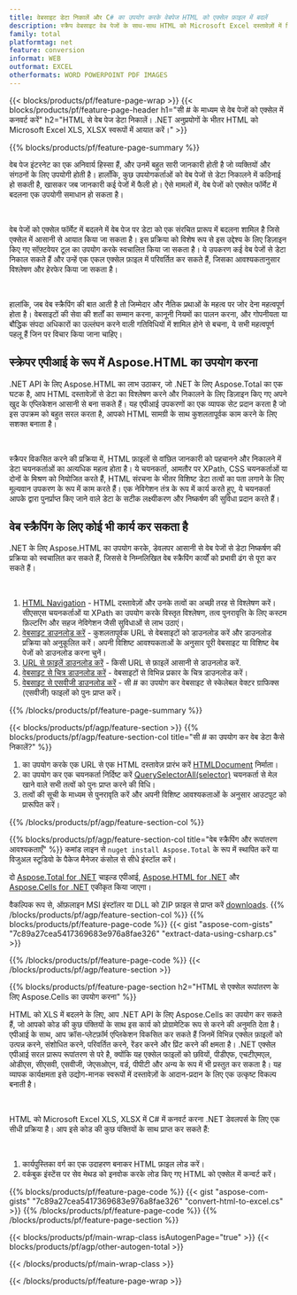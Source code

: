 ```yaml
---
title: वेबसाइट डेटा निकालें और C# का उपयोग करके वेबपेज HTML को एक्सेल फ़ाइल में बदलें
description: स्क्रैप वेबसाइट वेब पेजों के साथ-साथ HTML को Microsoft Excel दस्तावेज़ों में निर्यात करें। वेबसाइट डेटा को XLS, XLSX स्वरूपों में परिमार्जन करने के लिए .NET एप्लिकेशन विकसित करें।
family: total
platformtag: net
feature: conversion
informat: WEB
outformat: EXCEL
otherformats: WORD POWERPOINT PDF IMAGES
---
```

{{< blocks/products/pf/feature-page-wrap >}}
{{< blocks/products/pf/feature-page-header h1="सी # के माध्यम से वेब पेजों को एक्सेल में कनवर्ट करें" h2="HTML से वेब पेज डेटा निकालें। .NET अनुप्रयोगों के भीतर HTML को Microsoft Excel XLS, XLSX स्वरूपों में आयात करें।" >}}

{{% blocks/products/pf/feature-page-summary %}}

<p>वेब पेज इंटरनेट का एक अनिवार्य हिस्सा हैं, और उनमें बहुत सारी जानकारी होती है जो व्यक्तियों और संगठनों के लिए उपयोगी होती है। हालाँकि, कुछ उपयोगकर्ताओं को वेब पेजों से डेटा निकालने में कठिनाई हो सकती है, खासकर जब जानकारी कई पेजों में फैली हो। ऐसे मामलों में, वेब पेजों को एक्सेल फॉर्मेट में बदलना एक उपयोगी समाधान हो सकता है।</p><br />
<p>वेब पेजों को एक्सेल फॉर्मेट में बदलने में वेब पेज पर डेटा को एक संरचित प्रारूप में बदलना शामिल है जिसे एक्सेल में आसानी से आयात किया जा सकता है। इस प्रक्रिया को विशेष रूप से इस उद्देश्य के लिए डिज़ाइन किए गए सॉफ़्टवेयर टूल का उपयोग करके स्वचालित किया जा सकता है। ये उपकरण कई वेब पेजों से डेटा निकाल सकते हैं और उन्हें एक एकल एक्सेल फ़ाइल में परिवर्तित कर सकते हैं, जिसका आवश्यकतानुसार विश्लेषण और हेरफेर किया जा सकता है।</p><br />

<p>हालांकि, जब वेब स्क्रैपिंग की बात आती है तो जिम्मेदार और नैतिक प्रथाओं के महत्व पर जोर देना महत्वपूर्ण होता है। वेबसाइटों की सेवा की शर्तों का सम्मान करना, कानूनी नियमों का पालन करना, और गोपनीयता या बौद्धिक संपदा अधिकारों का उल्लंघन करने वाली गतिविधियों में शामिल होने से बचना, ये सभी महत्वपूर्ण पहलू हैं जिन पर विचार किया जाना चाहिए।</p>

<h2 class="heading-border">स्क्रेपर एपीआई के रूप में Aspose.HTML का उपयोग करना</h2>

<p>.NET API के लिए Aspose.HTML का लाभ उठाकर, जो .NET के लिए Aspose.Total का एक घटक है, आप HTML दस्तावेज़ों से डेटा का विश्लेषण करने और निकालने के लिए डिज़ाइन किए गए अपने खुद के एप्लिकेशन आसानी से बना सकते हैं। यह एपीआई उपकरणों का एक व्यापक सेट प्रदान करता है जो इस उपक्रम को बहुत सरल करता है, आपको HTML सामग्री के साथ कुशलतापूर्वक काम करने के लिए सशक्त बनाता है।</p><br />

<p>स्क्रैपर विकसित करने की प्रक्रिया में, HTML फ़ाइलों से वांछित जानकारी को पहचानने और निकालने में डेटा चयनकर्ताओं का अत्यधिक महत्व होता है। ये चयनकर्ता, आमतौर पर XPath, CSS चयनकर्ताओं या दोनों के मिश्रण को नियोजित करते हैं, HTML संरचना के भीतर विशिष्ट डेटा तत्वों का पता लगाने के लिए मूल्यवान उपकरण के रूप में काम करते हैं। एक नेविगेशन तंत्र के रूप में कार्य करते हुए, ये चयनकर्ता आपके द्वारा पुनर्प्राप्त किए जाने वाले डेटा के सटीक लक्ष्यीकरण और निष्कर्षण की सुविधा प्रदान करते हैं।</p>

<h2 class="heading-border">वेब स्क्रैपिंग के लिए कोई भी कार्य कर सकता है</h2>

<p>.NET के लिए Aspose.HTML का उपयोग करके, डेवलपर आसानी से वेब पेजों से डेटा निष्कर्षण की प्रक्रिया को स्वचालित कर सकते हैं, जिससे वे निम्नलिखित वेब स्क्रैपिंग कार्यों को प्रभावी ढंग से पूरा कर सकते हैं।</p><br />

1. [HTML Navigation](https://docs.aspose.com/html/net/html-navigation/) - HTML दस्तावेज़ों और उनके तत्वों का अच्छी तरह से विश्लेषण करें। सीएसएस चयनकर्ताओं या XPath का उपयोग करके विस्तृत विश्लेषण, तत्व पुनरावृत्ति के लिए कस्टम फ़िल्टरिंग और सहज नेविगेशन जैसी सुविधाओं से लाभ उठाएं।
2. [वेबसाइट डाउनलोड करें](https://docs.aspose.com/html/net/download-website/) - कुशलतापूर्वक URL से वेबसाइटों को डाउनलोड करें और डाउनलोड प्रक्रिया को अनुकूलित करें। अपनी विशिष्ट आवश्यकताओं के अनुसार पूरी वेबसाइट या विशिष्ट वेब पेजों को डाउनलोड करना चुनें।
3. [URL से फ़ाइलें डाउनलोड करें](https://docs.aspose.com/html/net/download-file-from-url/) - किसी URL से फ़ाइलें आसानी से डाउनलोड करें.
4. [वेबसाइट से चित्र डाउनलोड करें](https://docs.aspose.com/html/net/download-images-from-website/) - वेबसाइटों से विभिन्न प्रकार के चित्र डाउनलोड करें।
5. [वेबसाइट से एसवीजी डाउनलोड करें](https://docs.aspose.com/html/net/download-svg-from-website/) - सी # का उपयोग कर वेबसाइट से स्केलेबल वेक्टर ग्राफिक्स (एसवीजी) फाइलों को पुनः प्राप्त करें।

{{% /blocks/products/pf/feature-page-summary  %}}

{{< blocks/products/pf/agp/feature-section >}}
{{% blocks/products/pf/agp/feature-section-col title="सी # का उपयोग कर वेब डेटा कैसे निकालें?" %}}

1. का उपयोग करके एक URL से एक HTML दस्तावेज़ प्रारंभ करें [HTMLDocument](https://reference.aspose.com/html/net/aspose.html/htmldocument/htmldocument/) निर्माता।
2. का उपयोग कर एक चयनकर्ता निर्दिष्ट करें [QuerySelectorAll(selector)](https://reference.aspose.com/html/net/aspose.html.dom/document/queryselectorall/) चयनकर्ता से मेल खाने वाले सभी तत्वों को पुनः प्राप्त करने की विधि।
3. तत्वों की सूची के माध्यम से पुनरावृति करें और अपनी विशिष्ट आवश्यकताओं के अनुसार आउटपुट को प्रारूपित करें।
 
{{% /blocks/products/pf/agp/feature-section-col %}}

{{% blocks/products/pf/agp/feature-section-col title="वेब स्क्रैपिंग और रूपांतरण आवश्यकताएँ" %}}
कमांड लाइन से ```nuget install Aspose.Total``` के रूप में स्थापित करें या विजुअल स्टूडियो के पैकेज मैनेजर कंसोल से सीधे इंस्टॉल करें।

दो [Aspose.Total for .NET](https://products.aspose.com/total/net/) चाइल्ड एपीआई, [Aspose.HTML for .NET](https://products.aspose.com/html/net/) और [Aspose.Cells for .NET](https://products.aspose.com/cells/net/) एकीकृत किया जाएगा।

वैकल्पिक रूप से, ऑफ़लाइन MSI इंस्टॉलर या DLL को ZIP फ़ाइल से प्राप्त करें [downloads](https://releases.aspose.com/total/net).
{{% /blocks/products/pf/agp/feature-section-col %}}
{{% blocks/products/pf/feature-page-code %}}
{{< gist "aspose-com-gists" "7c89a27cea5417369683e976a8fae326" "extract-data-using-csharp.cs" >}}

{{% /blocks/products/pf/feature-page-code %}}
{{< /blocks/products/pf/agp/feature-section >}}

{{% blocks/products/pf/feature-page-section  h2="HTML से एक्सेल रूपांतरण के लिए Aspose.Cells का उपयोग करना" %}}
<p>HTML को XLS में बदलने के लिए, आप .NET API के लिए Aspose.Cells का उपयोग कर सकते हैं, जो आपको कोड की कुछ पंक्तियों के साथ इस कार्य को प्रोग्रामेटिक रूप से करने की अनुमति देता है। एपीआई के साथ, आप क्रॉस-प्लेटफ़ॉर्म एप्लिकेशन विकसित कर सकते हैं जिनमें विभिन्न एक्सेल फ़ाइलों को उत्पन्न करने, संशोधित करने, परिवर्तित करने, रेंडर करने और प्रिंट करने की क्षमता है। .NET एक्सेल एपीआई सरल प्रारूप रूपांतरण से परे है, क्योंकि यह एक्सेल फाइलों को छवियों, पीडीएफ, एचटीएमएल, ओडीएस, सीएसवी, एसवीजी, जेएसओएन, वर्ड, पीपीटी और अन्य के रूप में भी प्रस्तुत कर सकता है। यह व्यापक कार्यक्षमता इसे उद्योग-मानक स्वरूपों में दस्तावेज़ों के आदान-प्रदान के लिए एक उत्कृष्ट विकल्प बनाती है।</p><br />

<p>HTML को Microsoft Excel XLS, XLSX में C# में कनवर्ट करना .NET डेवलपर्स के लिए एक सीधी प्रक्रिया है। आप इसे कोड की कुछ पंक्तियों के साथ प्राप्त कर सकते हैं:</p><br />

1. कार्यपुस्तिका वर्ग का एक उदाहरण बनाकर HTML फ़ाइल लोड करें।
1. वर्कबुक इंस्टेंस पर सेव मेथड को इनवोक करके लोड किए गए HTML को एक्सेल में कन्वर्ट करें।

{{% blocks/products/pf/feature-page-code %}}
{{< gist "aspose-com-gists" "7c89a27cea5417369683e976a8fae326" "convert-html-to-excel.cs" >}}
{{% /blocks/products/pf/feature-page-code  %}}
{{% /blocks/products/pf/feature-page-section %}}

{{< blocks/products/pf/main-wrap-class isAutogenPage="true" >}}
{{< blocks/products/pf/agp/other-autogen-total >}}

{{< /blocks/products/pf/main-wrap-class >}}

{{< /blocks/products/pf/feature-page-wrap >}}